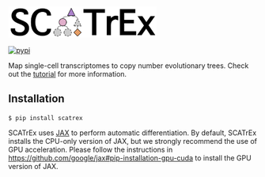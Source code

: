 <div align="left">
  <img src="https://github.com/cbg-ethz/SCATrEx/blob/main/figures/scatrex.png", width="300px">
</div>

[![pypi](https://img.shields.io/pypi/v/scatrex.svg)](https://pypi.python.org/pypi/scatrex)

Map single-cell transcriptomes to copy number evolutionary trees. Check out the [tutorial](https://github.com/cbg-ethz/SCATrEx/blob/main/notebooks/tutorial.ipynb) for more information.

## Installation
```
$ pip install scatrex
```

SCATrEx uses [JAX](https://github.com/google/jax) to perform automatic differentiation. By default, SCATrEx installs the CPU-only version of JAX, but we strongly recommend the use of GPU acceleration. Please follow the instructions in https://github.com/google/jax#pip-installation-gpu-cuda to install the GPU version of JAX.
